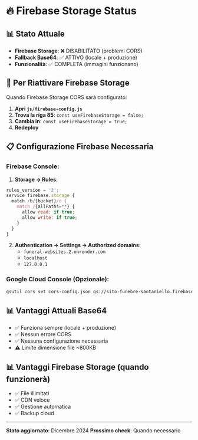 # 🔥 Firebase Storage Status

## 📊 Stato Attuale
- **Firebase Storage**: ❌ DISABILITATO (problemi CORS)
- **Fallback Base64**: ✅ ATTIVO (locale + produzione)
- **Funzionalità**: ✅ COMPLETA (immagini funzionano)

## 🔧 Per Riattivare Firebase Storage

Quando Firebase Storage CORS sarà configurato:

1. **Apri `js/firebase-config.js`**
2. **Trova la riga 85**: `const useFirebaseStorage = false;`
3. **Cambia in**: `const useFirebaseStorage = true;`
4. **Redeploy**

## 📋 Configurazione Firebase Necessaria

### Firebase Console:
1. **Storage → Rules**:
```javascript
rules_version = '2';
service firebase.storage {
  match /b/{bucket}/o {
    match /{allPaths=**} {
      allow read: if true;
      allow write: if true;
    }
  }
}
```

2. **Authentication → Settings → Authorized domains**:
   - `funeral-websites-2.onrender.com`
   - `localhost`
   - `127.0.0.1`

### Google Cloud Console (Opzionale):
```bash
gsutil cors set cors-config.json gs://sito-funebre-santaniello.firebasestorage.app
```

## 📊 Vantaggi Attuali Base64
- ✅ Funziona sempre (locale + produzione)
- ✅ Nessun errore CORS
- ✅ Nessuna configurazione necessaria
- ⚠️ Limite dimensione file ~800KB

## 📊 Vantaggi Firebase Storage (quando funzionerà)
- ✅ File illimitati
- ✅ CDN veloce
- ✅ Gestione automatica
- ✅ Backup cloud

---

**Stato aggiornato**: Dicembre 2024
**Prossimo check**: Quando necessario
